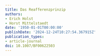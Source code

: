 ```yaml
---
title: Das Reafferenzprinzip
authors:
- Erich Holst
- Horst Mittelstaedt
date: '1950-01-01T00:00:00'
publishDate: '2024-12-24T10:27:54.367915Z'
publication_types:
- article-journal
doi: 10.1007/BF00622503
---
```

